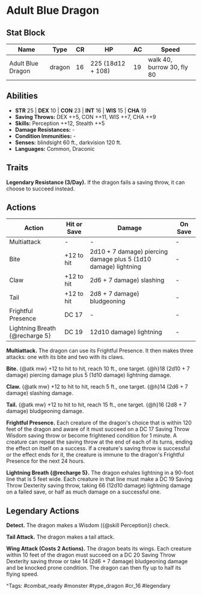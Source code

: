 # Adult Blue Dragon

## Stat Block

| Name | Type | CR | HP | AC | Speed |
|------|------|----|----|----|-------|
| Adult Blue Dragon | dragon | 16 | 225 (18d12 + 108) | 19 | walk 40, burrow 30, fly 80 |

## Abilities

- **STR** 25 | **DEX** 10 | **CON** 23 | **INT** 16 | **WIS** 15 | **CHA** 19
- **Saving Throws:** DEX ++5, CON ++11, WIS ++7, CHA ++9  
- **Skills:** Perception ++12, Stealth ++5  
- **Damage Resistances:** -  
- **Condition Immunities:** -  
- **Senses:** blindsight 60 ft., darkvision 120 ft.  
- **Languages:** Common, Draconic

## Traits

**Legendary Resistance (3/Day).** If the dragon fails a saving throw, it can choose to succeed instead.


## Actions

| Action | Hit or Save | Damage | On Save |
|--------|--------------|--------|----------|
| Multiattack | - | - | - |
| Bite | +12 to hit | 2d10 + 7 damage) piercing damage plus 5 (1d10 damage) lightning | - |
| Claw | +12 to hit | 2d6 + 7 damage) slashing | - |
| Tail | +12 to hit | 2d8 + 7 damage) bludgeoning | - |
| Frightful Presence | DC 17 | - | - |
| Lightning Breath {@recharge 5} | DC 19 | 12d10 damage) lightning | - |

**Multiattack.** The dragon can use its Frightful Presence. It then makes three attacks: one with its bite and two with its claws.

**Bite.** {@atk mw} +12 to hit to hit, reach 10 ft., one target. {@h}18 (2d10 + 7 damage) piercing damage plus 5 (1d10 damage) lightning damage.

**Claw.** {@atk mw} +12 to hit to hit, reach 5 ft., one target. {@h}14 (2d6 + 7 damage) slashing damage.

**Tail.** {@atk mw} +12 to hit to hit, reach 15 ft., one target. {@h}16 (2d8 + 7 damage) bludgeoning damage.

**Frightful Presence.** Each creature of the dragon's choice that is within 120 feet of the dragon and aware of it must succeed on a DC 17 Saving Throw Wisdom saving throw or become frightened condition for 1 minute. A creature can repeat the saving throw at the end of each of its turns, ending the effect on itself on a success. If a creature's saving throw is successful or the effect ends for it, the creature is immune to the dragon's Frightful Presence for the next 24 hours.

**Lightning Breath {@recharge 5}.** The dragon exhales lightning in a 90-foot line that is 5 feet wide. Each creature in that line must make a DC 19 Saving Throw Dexterity saving throw, taking 66 (12d10 damage) lightning damage on a failed save, or half as much damage on a successful one.

## Legendary Actions

**Detect.** The dragon makes a Wisdom ({@skill Perception}) check.

**Tail Attack.** The dragon makes a tail attack.

**Wing Attack (Costs 2 Actions).** The dragon beats its wings. Each creature within 10 feet of the dragon must succeed on a DC 20 Saving Throw Dexterity saving throw or take 14 (2d6 + 7 damage) bludgeoning damage and be knocked prone condition. The dragon can then fly up to half its flying speed.



^Tags: #combat_ready #monster #type_dragon #cr_16 #legendary